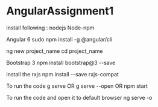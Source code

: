# AngularAssignment1
install following :
nodejs
Node-npm

Angular 6
sudo npm install -g @angular/cli

ng new project_name
cd project_name

Bootstrap 3
npm install bootstrap@3 --save

install the rxjs
npm install --save rxjs-compat

To run the code
g serve OR g serve --open OR npm start

To run the code and open it to default browser
ng serve -o
